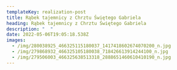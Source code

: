 ```yaml
---
templateKey: realization-post
title: Rąbek tajemnicy z Chrztu Świętego Gabriela
heading: Rąbek tajemnicy z Chrztu Świętego Gabriela
description: "  "
date: 2022-05-06T19:05:18.538Z
images:
  - /img/280038925_466325115180037_1417418602674070200_n.jpg
  - /img/279868932_466325105180038_718426613914244100_n.jpg
  - /img/279506003_466325638513318_2888651460610410190_n.jpg
---
```

